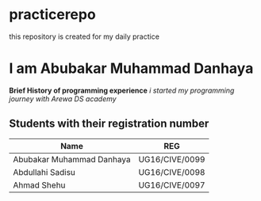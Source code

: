 # practicerepo
this repository is created for my daily practice

# I am Abubakar Muhammad Danhaya

**Brief History of programming experience**
_i started my programming journey with Arewa DS academy_

## Students with their registration number
|Name   | REG
|-------|-------
|Abubakar  Muhammad Danhaya|UG16/CIVE/0099
|Abdullahi  Sadisu         |UG16/CIVE/0098
|Ahmad Shehu               |UG16/CIVE/0097